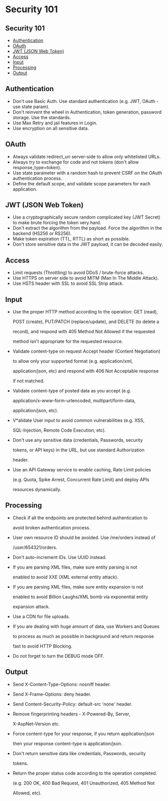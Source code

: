 # Security 101

## Security 101

* [Authentication](security101.md#authentication)
* [OAuth](security101.md#oauth)
* [JWT \(JSON Web Token\)](security101.md#jwt-json-web-token)
* [Access](security101.md#access)
* [Input](security101.md#input)
* [Processing](security101.md#processing)
* [Output](security101.md#output)

## Authentication

* Don't use Basic Auth. Use standard authentication \(e.g. JWT, OAuth - use state param\).
* Don't reinvent the wheel in Authentication, token generation, password storage. Use the standards.
* Use Max Retry and jail features in Login.
* Use encryption on all sensitive data.

## OAuth

* Always validate redirect\_uri server-side to allow only whitelisted URLs.
* Always try to exchange for code and not tokens \(don't allow response\_type=token\).
* Use state parameter with a random hash to prevent CSRF on the OAuth authentication process.
* Define the default scope, and validate scope parameters for each application.

## JWT \(JSON Web Token\)

* Use a cryptographically secure random complicated key \(JWT Secret\) to make brute forcing the token very hard.
* Don't extract the algorithm from the payload. Force the algorithm in the backend \(HS256 or RS256\).
* Make token expiration \(TTL, RTTL\) as short as possible.
* Don't store sensitive data in the JWT payload, it can be decoded easily.

## Access

* Limit requests \(Throttling\) to avoid DDoS / brute-force attacks.
* Use HTTPS on server side to avoid MITM \(Man In The Middle Attack\).
* Use HSTS header with SSL to avoid SSL Strip attack.

## Input

* Use the proper HTTP method according to the operation: GET \(read\),

  POST \(create\), PUT/PATCH \(replace/update\), and DELETE \(to delete a

  record\), and respond with 405 Method Not Allowed if the requested

  method isn't appropriate for the requested resource.

* Validate content-type on request Accept header \(Content Negotiation\)

  to allow only your supported format \(e.g. application/xml,

  application/json, etc\) and respond with 406 Not Acceptable response

  if not matched.

* Validate content-type of posted data as you accept \(e.g.

  application/x-www-form-urlencoded, multipart/form-data,

  application/json, etc\).

* V\*alidate User input to avoid common vulnerabilities \(e.g. XSS,

  SQL-Injection, Remote Code Execution, etc\).

* Don't use any sensitive data \(credentials, Passwords, security

  tokens, or API keys\) in the URL, but use standard Authorization

  header.

* Use an API Gateway service to enable caching, Rate Limit policies

  \(e.g. Quota, Spike Arrest, Concurrent Rate Limit\) and deploy APIs

  resources dynamically.

## Processing

* Check if all the endpoints are protected behind authentication to

  avoid broken authentication process.

* User own resource ID should be avoided. Use /me/orders instead of

  /user/654321/orders.

* Don't auto-increment IDs. Use UUID instead.
* If you are parsing XML files, make sure entity parsing is not

  enabled to avoid XXE \(XML external entity attack\).

* If you are parsing XML files, make sure entity expansion is not

  enabled to avoid Billion Laughs/XML bomb via exponential entity

  expansion attack.

* Use a CDN for file uploads.
* If you are dealing with huge amount of data, use Workers and Queues

  to process as much as possible in background and return response

  fast to avoid HTTP Blocking.

* Do not forget to turn the DEBUG mode OFF.

## Output

* Send X-Content-Type-Options: nosniff header.
* Send X-Frame-Options: deny header.
* Send Content-Security-Policy: default-src 'none' header.
* Remove fingerprinting headers - X-Powered-By, Server,

  X-AspNet-Version etc.

* Force content-type for your response, if you return application/json

  then your response content-type is application/json.

* Don't return sensitive data like credentials, Passwords, security

  tokens.

* Return the proper status code according to the operation completed.

  \(e.g. 200 OK, 400 Bad Request, 401 Unauthorized, 405 Method Not

  Allowed, etc\).

